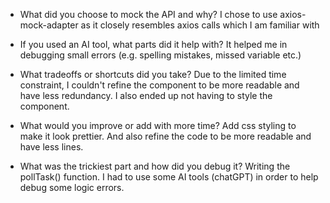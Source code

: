- What did you choose to mock the API and why?
I chose to use axios-mock-adapter as it closely resembles axios calls
which I am familiar with

- If you used an AI tool, what parts did it help with?
It helped me in debugging small errors (e.g. spelling mistakes, missed variable etc.)

- What tradeoffs or shortcuts did you take?
Due to the limited time constraint, I couldn't refine the component to be more readable and
have less redundancy. I also ended up not having to style the component.

- What would you improve or add with more time?
Add css styling to make it look prettier. And also refine the code to be more readable and have
less lines.

- What was the trickiest part and how did you debug it?
Writing the pollTask() function. I had to use some AI tools (chatGPT) in order to help
debug some logic errors.
